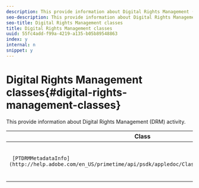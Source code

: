 ```yaml
---
description: This provide information about Digital Rights Management (DRM) activity.
seo-description: This provide information about Digital Rights Management (DRM) activity.
seo-title: Digital Rights Management classes
title: Digital Rights Management classes
uuid: 55fc4add-f99a-4219-a135-b05b89548863
index: y
internal: n
snippet: y
---
```


# Digital Rights Management classes{#digital-rights-management-classes}

This provide information about Digital Rights Management (DRM) activity.

| **Class** |**Description** |
|---|---|
| ` [PTDRMMetadataInfo](http://help.adobe.com/en_US/primetime/api/psdk/appledoc/Classes/PTDRMMetadataInfo.html)`  | Represents a specific DRM metadata instance.  |

